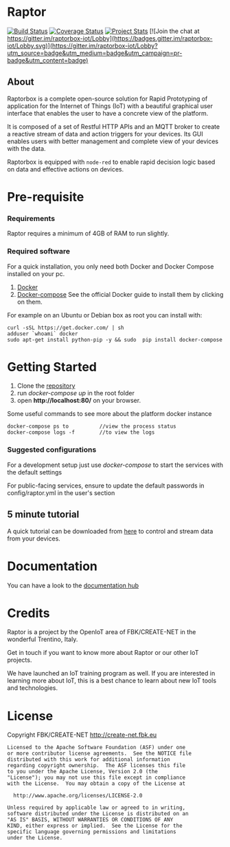 # Raptor

[![Build Status](https://travis-ci.org/raptorbox/raptor.svg?branch=master)](https://travis-ci.org/raptorbox/raptor) [![Coverage Status](https://coveralls.io/repos/github/raptorbox/raptor/badge.svg?branch=master)](https://coveralls.io/github/raptorbox/raptor?branch=master) [![Project Stats](https://www.openhub.net/p/raptorbox/widgets/project_thin_badge.gif)](https://www.openhub.net/p/raptorbox) [![Join the chat at https://gitter.im/raptorbox-iot/Lobby](https://badges.gitter.im/raptorbox-iot/Lobby.svg)](https://gitter.im/raptorbox-iot/Lobby?utm_source=badge&utm_medium=badge&utm_campaign=pr-badge&utm_content=badge)

## About 
Raptorbox is a complete open-source solution for Rapid Prototyping of application for the Internet of Things (IoT) with a beautiful graphical user interface that enables the user to have a concrete view of the platform.

It is composed of a set of Restful HTTP APIs and an MQTT broker to create a reactive stream of data and action triggers for your devices. Its GUI enables users with better management and complete view of your devices with the data.

Raptorbox is equipped with `node-red` to enable rapid decision logic based on data and effective actions on devices.

# Pre-requisite

### Requirements
Raptor requires a minimum of 4GB of RAM to run slightly.

### Required software
For a quick installation, you only need both Docker and Docker Compose installed on your pc.
1. [Docker](https://www.docker.com/) 
2. [Docker-compose](https://docs.docker.com/compose/)
See the official Docker guide to install them by clicking on them.

For example on an Ubuntu or Debian box as root you can install with:
```
curl -sSL https://get.docker.com/ | sh
adduser `whoami` docker
sudo apt-get install python-pip -y && sudo  pip install docker-compose
```

# Getting Started
1. Clone the [repository](https://github.com/raptorbox/raptor) 
2. run *docker-compose up* in the root folder
3. open **http://localhost:80/** on your browser.

Some useful commands to see more about the platform docker instance
```
docker-compose ps to          //view the process status
docker-compose logs -f        //to view the logs
```


### Suggested configurations

For a development setup just use *docker-compose* to start the services with the default settings

For public-facing services, ensure to update the default passwords in config/raptor.yml in the user's section

## 5 minute tutorial

A quick tutorial can be downloaded from [here](https://github.com/raptorbox/raptor-tutorial) to control and stream data from your devices.

# Documentation
You can have a look to the [documentation hub](https://docs.raptorbox.eu/)

# Credits
Raptor is a project by the OpenIoT area of FBK/CREATE-NET in the wonderful Trentino, Italy.

Get in touch if you want to know more about Raptor or our other IoT projects.

We have launched an IoT training program as well. If you are interested in learning more about IoT, this is a best chance to learn about new IoT tools and technologies.

# License

Copyright FBK/CREATE-NET <http://create-net.fbk.eu>

```
Licensed to the Apache Software Foundation (ASF) under one
or more contributor license agreements.  See the NOTICE file
distributed with this work for additional information
regarding copyright ownership.  The ASF licenses this file
to you under the Apache License, Version 2.0 (the
"License"); you may not use this file except in compliance
with the License.  You may obtain a copy of the License at

  http://www.apache.org/licenses/LICENSE-2.0

Unless required by applicable law or agreed to in writing,
software distributed under the License is distributed on an
"AS IS" BASIS, WITHOUT WARRANTIES OR CONDITIONS OF ANY
KIND, either express or implied.  See the License for the
specific language governing permissions and limitations
under the License.
```
